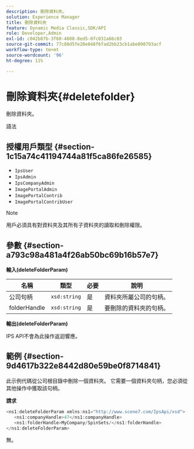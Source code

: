 ```yaml
---
description: 刪除資料夾。
solution: Experience Manager
title: 刪除資料夾
feature: Dynamic Media Classic,SDK/API
role: Developer,Admin
exl-id: c042b87b-3f60-4608-8ed5-0fc031a66c03
source-git-commit: 77c88d5fe20e048f6fad2bb23cb1abe090793acf
workflow-type: tm+mt
source-wordcount: '96'
ht-degree: 11%

---
```


# 刪除資料夾{#deletefolder}

刪除資料夾。

語法

## 授權用戶類型 {#section-1c15a74c41194744a81f5ca86fe26585}

* `IpsUser`
* `IpsAdmin`
* `IpsCompanyAdmin`
* `ImagePortalAdmin`
* `ImagePortalContrib`
* `ImagePortalContribUser`

>[!NOTE]
>
>用戶必須具有對資料夾及其所有子資料夾的讀取和刪除權限。

## 參數 {#section-a793c98a481a4f26ab50bc69b16b57e7}

**輸入(deleteFolderParam)**

| 名稱 | 類型 | 必要 | 說明 |
|---|---|---|---|
| 公司句柄 | `xsd:string` | 是 | 資料夾所屬公司的句柄。 |
| folderHandle | `xsd:string` | 是 | 要刪除的資料夾的句柄。 |

**輸出(deleteFolderParam)**

IPS API不會為此操作返迴響應。

## 範例 {#section-9d4617b322e8442d80e59be0f8714841}

此示例代碼從公司根目錄中刪除一個資料夾。 它需要一個資料夾句柄，您必須從其他操作中獲取該句柄。

**請求**

```java
<ns1:deleteFolderParam xmlns:ns1="http://www.scene7.com/IpsApi/xsd">
   <ns1:companyHandle>47</ns1:companyHandle>
   <ns1:folderHandle>MyCompany/SpinSets/</ns1:folderHandle>
</ns1:deleteFolderParam>
```

無。
